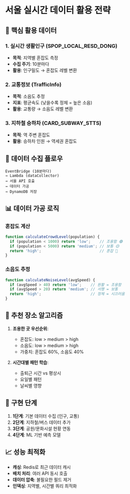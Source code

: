 # 서울 실시간 데이터 활용 전략

## 🎯 핵심 활용 데이터

### 1. 실시간 생활인구 (SPOP_LOCAL_RESD_DONG)
- **목적**: 지역별 혼잡도 측정
- **수집 주기**: 10분마다
- **활용**: 인구밀도 → 혼잡도 레벨 변환

### 2. 교통정보 (TrafficInfo)
- **목적**: 소음도 추정
- **지표**: 평균속도 (낮을수록 정체 = 높은 소음)
- **활용**: 교통량 → 소음도 레벨 변환

### 3. 지하철 승하차 (CARD_SUBWAY_STTS)
- **목적**: 역 주변 혼잡도
- **활용**: 승하차 인원 → 역세권 혼잡도

## 🔄 데이터 수집 플로우

```
EventBridge (10분마다) 
→ Lambda (dataCollector) 
→ 서울 API 호출 
→ 데이터 가공 
→ DynamoDB 저장
```

## 📊 데이터 가공 로직

### 혼잡도 계산
```javascript
function calculateCrowdLevel(population) {
  if (population < 1000) return 'low';    // 조용함 🟢
  if (population < 5000) return 'medium'; // 보통 🟡  
  return 'high';                          // 혼잡 🔴
}
```

### 소음도 추정
```javascript
function calculateNoiseLevel(avgSpeed) {
  if (avgSpeed > 40) return 'low';    // 원활 = 조용함
  if (avgSpeed > 20) return 'medium'; // 서행 = 보통
  return 'high';                      // 정체 = 시끄러움
}
```

## 🎯 추천 장소 알고리즘

1. **조용한 곳 우선순위**:
   - 혼잡도: low > medium > high
   - 소음도: low > medium > high
   - 가중치: 혼잡도 60%, 소음도 40%

2. **시간대별 패턴 학습**:
   - 출퇴근 시간 vs 평상시
   - 요일별 패턴
   - 날씨별 영향

## 🚀 구현 단계

1. **1단계**: 기본 데이터 수집 (인구, 교통)
2. **2단계**: 지하철/버스 데이터 추가
3. **3단계**: 공원/문화시설 현황 연동
4. **4단계**: ML 기반 예측 모델

## 📈 성능 최적화

- **캐싱**: Redis로 최근 데이터 캐시
- **배치 처리**: 여러 API 동시 호출
- **데이터 압축**: 불필요한 필드 제거
- **인덱싱**: 지역별, 시간별 쿼리 최적화
